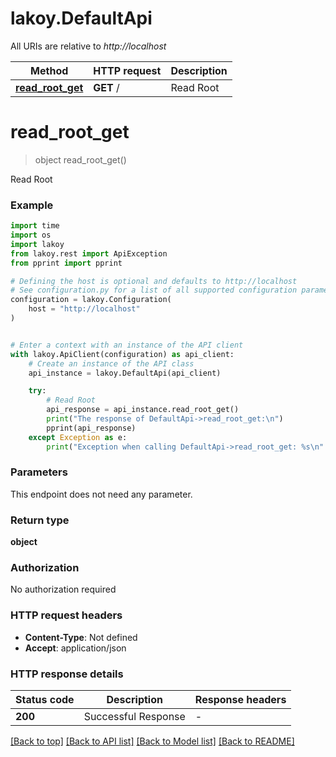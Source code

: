 # lakoy.DefaultApi

All URIs are relative to *http://localhost*

Method | HTTP request | Description
------------- | ------------- | -------------
[**read_root_get**](DefaultApi.md#read_root_get) | **GET** / | Read Root


# **read_root_get**
> object read_root_get()

Read Root

### Example

```python
import time
import os
import lakoy
from lakoy.rest import ApiException
from pprint import pprint

# Defining the host is optional and defaults to http://localhost
# See configuration.py for a list of all supported configuration parameters.
configuration = lakoy.Configuration(
    host = "http://localhost"
)


# Enter a context with an instance of the API client
with lakoy.ApiClient(configuration) as api_client:
    # Create an instance of the API class
    api_instance = lakoy.DefaultApi(api_client)

    try:
        # Read Root
        api_response = api_instance.read_root_get()
        print("The response of DefaultApi->read_root_get:\n")
        pprint(api_response)
    except Exception as e:
        print("Exception when calling DefaultApi->read_root_get: %s\n" % e)
```



### Parameters
This endpoint does not need any parameter.

### Return type

**object**

### Authorization

No authorization required

### HTTP request headers

 - **Content-Type**: Not defined
 - **Accept**: application/json

### HTTP response details
| Status code | Description | Response headers |
|-------------|-------------|------------------|
**200** | Successful Response |  -  |

[[Back to top]](#) [[Back to API list]](../README.md#documentation-for-api-endpoints) [[Back to Model list]](../README.md#documentation-for-models) [[Back to README]](../README.md)

